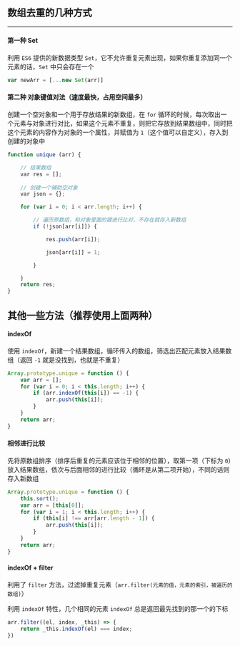 ## 数组去重的几种方式

----

#### 第一种 Set

利用 ```ES6``` 提供的新数据类型 ```Set```，它不允许重复元素出现，如果你重复添加同一个元素的话，```Set``` 中只会存在一个

```js
var newArr = [...new Set(arr)]
```

#### 第二种 对象键值对法（速度最快，占用空间最多）

创建一个空对象和一个用于存放结果的新数组，在 ```for``` 循环的时候，每次取出一个元素与对象进行对比，如果这个元素不重复，则把它存放到结果数组中，同时把这个元素的内容作为对象的一个属性，并赋值为 ```1```（这个值可以自定义），存入到创建的对象中

```js
function unique (arr) {

    // 结果数组
    var res = [];
    
    // 创建一个辅助空对象
    var json = {};

    for (var i = 0; i < arr.length; i++) {

        // 遍历原数组，和对象里面的键进行比对，不存在就存入新数组
        if (!json[arr[i]]) {

            res.push(arr[i]);

            json[arr[i]] = 1;

        }

    }
    return res;
}
```

## 其他一些方法（推荐使用上面两种）

#### indexOf

使用 ```indexOf```，新建一个结果数组，循环传入的数组，筛选出匹配元素放入结果数组（返回 ```-1``` 就是没找到，也就是不重复）

```js
Array.prototype.unique = function () {
    var arr = [];
    for (var i = 0; i < this.length; i++) {
        if (arr.indexOf(this[i]) == -1) {
            arr.push(this[i]);
        }
    }
    return arr;
}
```


#### 相邻进行比较

先将原数组排序（排序后重复的元素应该位于相邻的位置），取第一项（下标为 ```0```）放入结果数组，依次与后面相邻的进行比较（循环是从第二项开始），不同的话则存入新数组

```js
Array.prototype.unique = function () {
    this.sort();
    var arr = [this[0]];
    for (var i = 1; i < this.length; i++) {
        if (this[i] !== arr[arr.length - 1]) {
            arr.push(this[i]);
        }
    }
    return arr;
}
```


#### indexOf + filter

利用了 ```filter``` 方法，过滤掉重复元素（```arr.filter(元素的值，元素的索引，被遍历的数组)```）

利用 ```indexOf``` 特性，几个相同的元素 ```indexOf``` 总是返回最先找到的那一个的下标

```js
arr.filter((el, index, _this) => {
    return _this.indexOf(el) === index;
})
```
